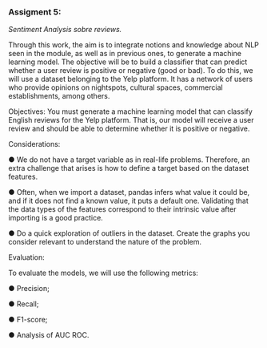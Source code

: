 ### **Assigment 5:**

*Sentiment Analysis sobre reviews.*

Through this work, the aim is to integrate notions and knowledge about NLP seen in the module, as well as in previous ones, to generate a machine learning model. The objective will be to build a classifier that can predict whether a user review is positive or negative (good or bad).
To do this, we will use a dataset belonging to the Yelp platform. It has a network of users who provide opinions on nightspots, cultural spaces, commercial establishments, among others.

Objectives: You must generate a machine learning model that can classify English reviews for the Yelp platform. That is, our model will receive a user review and should be able to determine whether it is positive or negative.

Considerations:

● We do not have a target variable as in real-life problems. Therefore, an extra challenge that arises is how to define a target based on the dataset features.

● Often, when we import a dataset, pandas infers what value it could be, and if it does not find a known value, it puts a default one. Validating that the data types of the features correspond to their intrinsic value after importing is a good practice.

● Do a quick exploration of outliers in the dataset. Create the graphs you consider relevant to understand the nature of the problem.

Evaluation:

To evaluate the models, we will use the following metrics:

● Precision;

● Recall; 

● F1-score;

● Analysis of AUC ROC.


